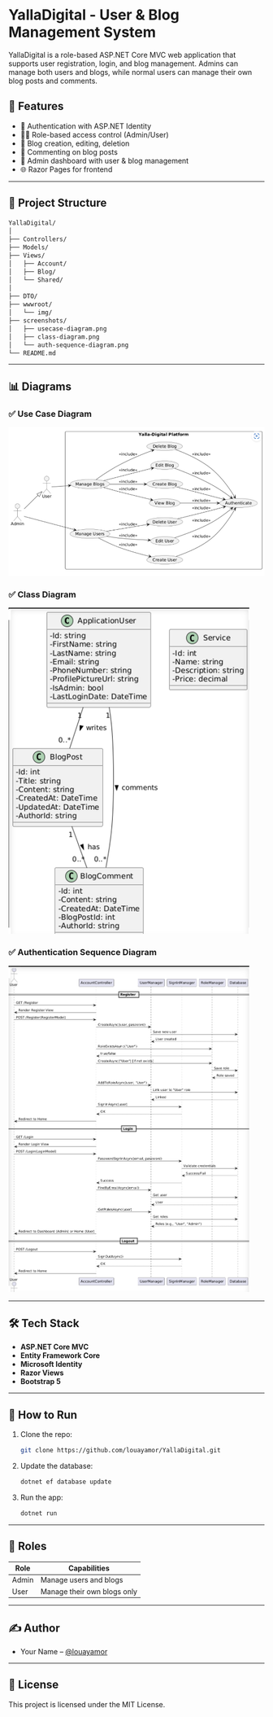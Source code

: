 # YallaDigital - User & Blog Management System

YallaDigital is a role-based ASP.NET Core MVC web application that supports user registration, login, and blog management. Admins can manage both users and blogs, while normal users can manage their own blog posts and comments.

## 🚀 Features

- 🔐 Authentication with ASP.NET Identity
- 🧑‍💼 Role-based access control (Admin/User)
- 📝 Blog creation, editing, deletion
- 💬 Commenting on blog posts
- 🧮 Admin dashboard with user & blog management
- 🌐 Razor Pages for frontend

---

## 📁 Project Structure

```
YallaDigital/
│
├── Controllers/
├── Models/
├── Views/
│   ├── Account/
│   ├── Blog/
│   └── Shared/
│
├── DTO/
├── wwwroot/
│   └── img/
├── screenshots/
│   ├── usecase-diagram.png
│   ├── class-diagram.png
│   └── auth-sequence-diagram.png
└── README.md
```

---

## 📊 Diagrams

### ✅ Use Case Diagram

![Use Case Diagram](screenshots/usecase.png)

### ✅ Class Diagram

![Class Diagram](screenshots/classdiagram.png)

### ✅ Authentication Sequence Diagram

![Authentication Sequence Diagram](screenshots/sequencediagram.png)

---

## 🛠️ Tech Stack

- **ASP.NET Core MVC**
- **Entity Framework Core**
- **Microsoft Identity**
- **Razor Views**
- **Bootstrap 5**

---

## 🧪 How to Run

1. Clone the repo:
   ```bash
   git clone https://github.com/louayamor/YallaDigital.git
   ```

2. Update the database:
   ```bash
   dotnet ef database update
   ```

3. Run the app:
   ```bash
   dotnet run
   ```

---

## 👤 Roles

| Role  | Capabilities                 |
|-------|------------------------------|
| Admin | Manage users and blogs       |
| User  | Manage their own blogs only  |

---

## ✍️ Author

- Your Name – [@louayamor](https://github.com/louayamor)

---

## 📄 License

This project is licensed under the MIT License.
